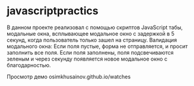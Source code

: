 # javascriptpractics
В данном проекте реализовал с помощью скриптов JavaScript табы, модальные окна, всплывающее модальное окно с задержкой в 5 секунд, когда пользователь только зашел на страницу. 
Валидация модального окна: Если поля пустые, форма не отправляется, и просит заполнить все поля. Если поля заполнены, поля подсвечиваются зеленым и через секунду появляется новое модальное окно с благодарностью. 

Просмотр демо osimkhusainov.github.io/watches
